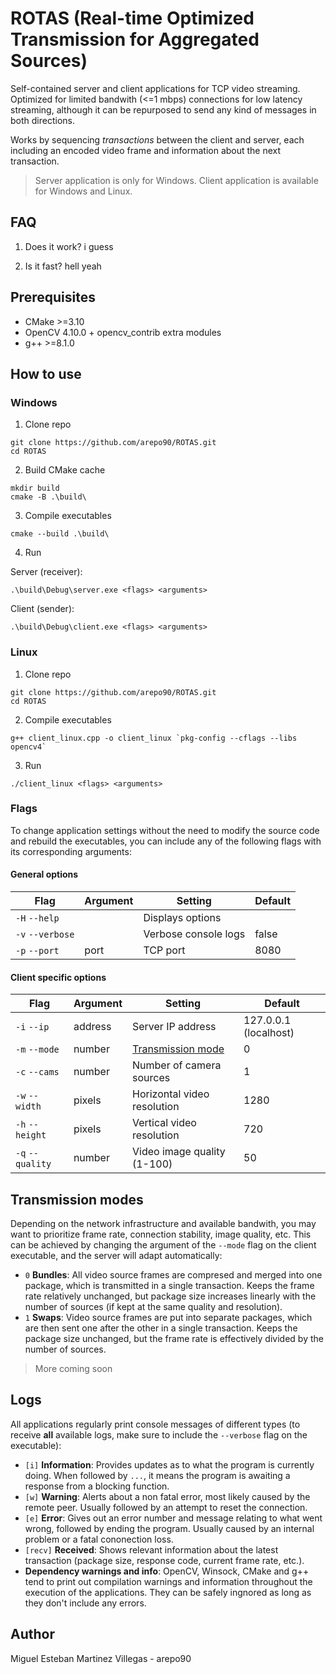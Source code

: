 # ROTAS (Real-time Optimized Transmission for Aggregated Sources)

Self-contained server and client applications for TCP video streaming. Optimized for limited bandwith (<=1 mbps) connections for low latency streaming, although it can be repurposed to send any kind of messages in both directions.

Works by sequencing _transactions_ between the client and server, each including an encoded video frame and information about the next transaction.

> Server application is only for Windows. Client application is available for Windows and Linux.

## FAQ
1. Does it work? i guess

2. Is it fast? hell yeah

## Prerequisites
- CMake >=3.10
- OpenCV 4.10.0 + opencv_contrib extra modules
- g++ >=8.1.0

## How to use

### Windows

1. Clone repo
```
git clone https://github.com/arepo90/ROTAS.git
cd ROTAS
```

2. Build CMake cache
```
mkdir build
cmake -B .\build\
```

3. Compile executables
```
cmake --build .\build\
```

4. Run

Server (receiver):
```
.\build\Debug\server.exe <flags> <arguments>
```

Client (sender):
```
.\build\Debug\client.exe <flags> <arguments>
```

### Linux

1. Clone repo
```
git clone https://github.com/arepo90/ROTAS.git
cd ROTAS
```

2. Compile executables
```
g++ client_linux.cpp -o client_linux `pkg-config --cflags --libs opencv4`
```

3. Run
```
./client_linux <flags> <arguments>
```

### Flags

To change application settings without the need to modify the source code and rebuild the executables, you can include any of the following flags with its corresponding arguments:

#### General options

| Flag             | Argument   | Setting              | Default |
|------------------|------------|----------------------|---------|
| `-H` `--help`    |            | Displays  options    |         |
| `-v` `--verbose` |            | Verbose console logs | false   |
| `-p` `--port`    | port       | TCP port             | 8080    |

#### Client specific options 

| Flag             | Argument   | Setting                     | Default               |
|------------------|------------|-----------------------------|-----------------------|
| `-i` `--ip`      | address    | Server IP address           | 127.0.0.1 (localhost) |
| `-m` `--mode`    | number     | [Transmission mode](#Transmission-modes) | 0        |
| `-c` `--cams`    | number     | Number of camera sources    | 1                     |
| `-w` `--width`   | pixels     | Horizontal video resolution | 1280                  |
| `-h` `--height`  | pixels     | Vertical video resolution   | 720                   |
| `-q` `--quality` | number     | Video image quality (1-100) | 50                    |

## Transmission modes

Depending on the network infrastructure and available bandwith, you may want to prioritize frame rate, connection stability, image quality, etc. This can be achieved by changing the argument of the `--mode` flag on the client executable, and the server will adapt automatically:

- `0` __Bundles__: All video source frames are compresed and merged into one package, which is transmitted in a single transaction. Keeps the frame rate relatively unchanged, but package size increases linearly with the number of sources (if kept at the same quality and resolution).
- `1` __Swaps__: Video source frames are put into separate packages, which are then sent one after the other in a single transaction. Keeps the package size unchanged, but the frame rate is effectively divided by the number of sources.

> More coming soon

## Logs
All applications regularly print console messages of different types (to receive __all__ available logs, make sure to include the `--verbose` flag on the executable):

- `[i]` __Information__: Provides updates as to what the program is currently doing. When followed by `...`, it means the program is awaiting a response from a blocking function.
- `[w]` __Warning__: Alerts about a non fatal error, most likely caused by the remote peer. Usually followed by an attempt to reset the connection.
- `[e]` __Error__: Gives out an error number and message relating to what went wrong, followed by ending the program. Usually caused by an internal problem or a fatal cononection loss.
- `[recv]` __Received__: Shows relevant information about the latest transaction (package size, response code, current frame rate, etc.). 
- __Dependency warnings and info__: OpenCV, Winsock, CMake and g++ tend to print out compilation warnings and information throughout the execution of the applications. They can be safely ingnored as long as they don't include any errors.

## Author
Miguel Esteban Martinez Villegas - arepo90